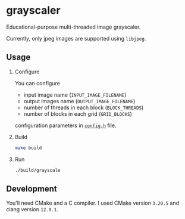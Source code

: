 # grayscaler

Educational-purpose multi-threaded image grayscaler.

Currently, only jpeg images are supported using `libjpeg`.

## Usage

1. Configure

   You can configure

      - input image name (`INPUT_IMAGE_FILENAME`)
      - output images name (`OUTPUT_IMAGE_FILENAME`)
      - number of threads in each block (`BLOCK_THREADS`)
      - number of blocks in each grid (`GRID_BLOCKS`)

   configuration parameters in [`config.h`](/config.h) file.

2. Build

   ```sh
   make build
   ```

3. Run

   ```sh
   ./build/grayscale
   ```

## Development

You'll need CMake and a C compiler. I used CMake version `3.20.5` and clang version `12.0.1`.
